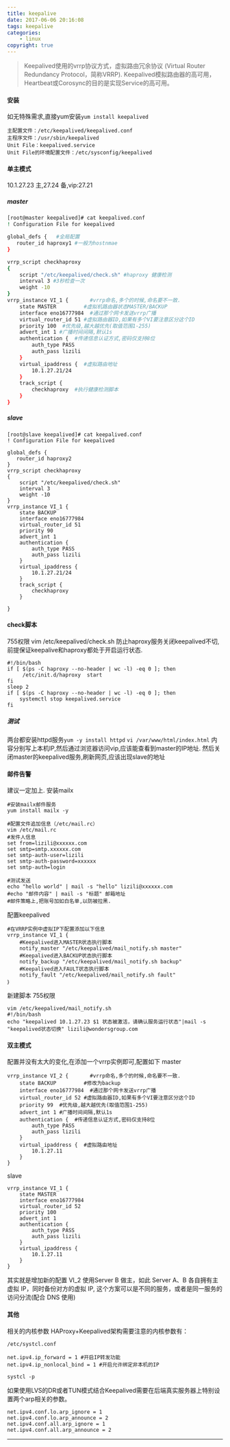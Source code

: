```yaml
---
title: keepalive
date: 2017-06-06 20:16:08
tags: keepalive
categories:
    - linux
copyright: true
---
```


>Keepalived使用的vrrp协议方式，虚拟路由冗余协议 (Virtual Router Redundancy Protocol，简称VRRP).
Keepalived模拟路由器的高可用，Heartbeat或Corosync的目的是实现Service的高可用。

<!--more-->

#### 安装
如无特殊需求,直接yum安装`yum install keepalived`
```
主配置文件：/etc/keepalived/keepalived.conf
主程序文件：/usr/sbin/keepalived
Unit File：keepalived.service
Unit File的环境配置文件：/etc/sysconfig/keepalived
```

#### 单主模式
10.1.27.23 主,27.24 备,vip:27.21
##### master
```bash
[root@master keepalived]# cat keepalived.conf
! Configuration File for keepalived

global_defs {   #全局配置
   router_id haproxy1 #一般为hostnmae
}

vrrp_script checkhaproxy
{
    script "/etc/keepalived/check.sh" #haproxy 健康检测
    interval 3 #3秒检查一次
    weight -10
}
vrrp_instance VI_1 {       #vrrp命名,多个的时候,命名要不一致.
    state MASTER         #虚拟机路由器状态MASTER/BACKUP
    interface eno16777984  #通过那个网卡发送vrrp广播
    virtual_router_id 51 #虚拟路由器ID,如果有多个VI要注意区分这个ID
    priority 100  #优先级,越大越优先(取值范围1-255)
    advert_int 1 #广播时间间隔,默认1s
    authentication {  #传递信息认证方式,密码仅支持8位
        auth_type PASS  
        auth_pass lizili
    }
    virtual_ipaddress {  #虚拟路由地址
        10.1.27.21/24
    }
    track_script {
        checkhaproxy  #执行健康检测脚本
    }
}

```
##### slave
```
[root@slave keepalived]# cat keepalived.conf
! Configuration File for keepalived

global_defs {
   router_id haproxy2
}
vrrp_script checkhaproxy
{
    script "/etc/keepalived/check.sh"
    interval 3
    weight -10
}
vrrp_instance VI_1 {
    state BACKUP
    interface eno16777984
    virtual_router_id 51
    priority 90
    advert_int 1
    authentication {
        auth_type PASS
        auth_pass lizili
    }
    virtual_ipaddress {
        10.1.27.21/24
    }
    track_script {
        checkhaproxy
    }

}

```
#### check脚本
755权限
vim /etc/keepalived/check.sh
防止haproxy服务关闭keepalived不切,前提保证keepalive和haproxy都处于开启运行状态.
```
#!/bin/bash
if [ $(ps -C haproxy --no-header | wc -l) -eq 0 ]; then
     /etc/init.d/haproxy  start
fi
sleep 2
if [ $(ps -C haproxy --no-header | wc -l) -eq 0 ]; then
    systemctl stop keepalived.service
fi
```

##### 测试
两台都安装httpd服务`yum -y install httpd`
`vi /var/www/html/index.html`
内容分别写上本机IP,然后通过浏览器访问vip,应该能查看到master的IP地址.
然后关闭master的keepalived服务,刷新网页,应该出现slave的地址

#### 邮件告警
建议一定加上.
安装mailx
```
#安装mailx邮件服务
yum install mailx -y

#配置文件追加信息（/etc/mail.rc）
vim /etc/mail.rc
#发件人信息
set from=lizili@xxxxxx.com
set smtp=smtp.xxxxxx.com
set smtp-auth-user=lizili
set smtp-auth-password=xxxxxx
set smtp-auth=login

#测试发送
echo "hello world" | mail -s "hello" lizili@xxxxxx.com
#echo "邮件内容" | mail -s "标题" 邮箱地址
#邮件策略上,把账号加如白名单,以防被拉黑.
```
配置keepalived
```
#在VRRP实例中虚拟IP下配置添加以下信息
vrrp_instance VI_1 {
    #Keepalived进入MASTER状态执行脚本
    notify_master "/etc/keepalived/mail_notify.sh master"
    #Keepalived进入BACKUP状态执行脚本
    notify_backup "/etc/keepalived/mail_notify.sh backup"
    #Keepalived进入FAULT状态执行脚本
    notify_fault "/etc/keepalived/mail_notify.sh fault"
｝    
```
新建脚本 755权限
```
vim /etc/keepalived/mail_notify.sh
#!/bin/bash
echo "keepalived 10.1.27.23 $1 状态被激活，请确认服务运行状态"|mail -s "keepalived状态切换" lizili@wondersgroup.com
```

#### 双主模式
配置并没有太大的变化,在添加一个vrrp实例即可,配置如下
master
```shell
vrrp_instance VI_2 {       #vrrp命名,多个的时候,命名要不一致.
    state BACKUP         #修改为backup
    interface eno16777984  #通过那个网卡发送vrrp广播
    virtual_router_id 52 #虚拟路由器ID,如果有多个VI要注意区分这个ID
    priority 99  #优先级,越大越优先(取值范围1-255)
    advert_int 1 #广播时间间隔,默认1s
    authentication {  #传递信息认证方式,密码仅支持8位
        auth_type PASS  
        auth_pass lizili
    }
    virtual_ipaddress {  #虚拟路由地址
        10.1.27.11
    }
}

```
slave

```shell
vrrp_instance VI_1 {
    state MASTER
    interface eno16777984
    virtual_router_id 52
    priority 100
    advert_int 1
    authentication {
        auth_type PASS
        auth_pass lizili
    }
    virtual_ipaddress {
        10.1.27.11
    }
}
```
其实就是增加新的配置 VI_2 使用Server B 做主，如此 Server A、B 各自拥有主虚拟 IP，同时备份对方的虚拟 IP, 这个方案可以是不同的服务，或者是同一服务的访问分流(配合 DNS 使用)

#### 其他
相关的内核参数
HAProxy+Keepalived架构需要注意的内核参数有：
```
/etc/systcl.conf

net.ipv4.ip_forward = 1 #开启IP转发功能
net.ipv4.ip_nonlocal_bind = 1 #开启允许绑定非本机的IP

systcl -p
```
如果使用LVS的DR或者TUN模式结合Keepalived需要在后端真实服务器上特别设置两个arp相关的参数。
```
net.ipv4.conf.lo.arp_ignore = 1
net.ipv4.conf.lo.arp_announce = 2
net.ipv4.conf.all.arp_ignore = 1
net.ipv4.conf.all.arp_announce = 2
```
___
